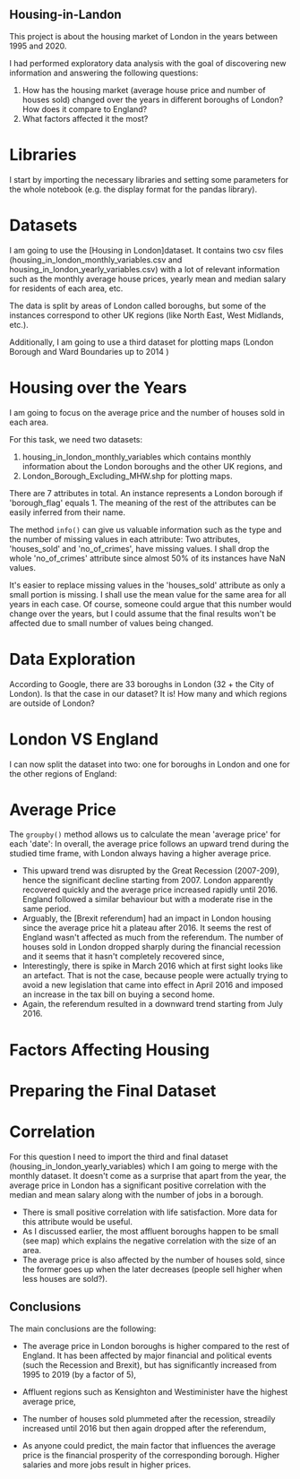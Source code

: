 ## Housing-in-Landon
This project is about the housing market of London in the years between 1995 and 2020. 

I had performed exploratory data analysis with the goal of discovering new information and answering the following questions:
1. How has the housing market (average house price and number of houses sold) changed over the years in different boroughs of London? How does it compare to England?
2. What factors affected it the most?

# Libraries

I start by importing the necessary libraries and setting some parameters for the whole notebook (e.g. the display format for the pandas library).

# Datasets

I am going to use the [Housing in London]dataset. It contains two csv files (housing_in_london_monthly_variables.csv and housing_in_london_yearly_variables.csv) with a lot of relevant information such as the monthly average house prices, yearly mean and median salary for residents of each area, etc.

The data is split by areas of London called boroughs, but some of the instances correspond to other UK regions (like North East, West Midlands, etc.).

Additionally, I am going to use a third dataset for plotting maps (London Borough and Ward Boundaries up to 2014 )

# Housing over the Years

I am going to focus on the average price and the number of houses sold in each area. 

For this task, we need two datasets:
1.	housing_in_london_monthly_variables which contains monthly information about the London boroughs and the other UK regions, and
2.	London_Borough_Excluding_MHW.shp for plotting maps.

There are 7 attributes in total. An instance represents a London borough if 'borough_flag' equals 1. The meaning of the rest of the attributes can be easily inferred from their name.

The method `info()` can give us valuable information such as the type and the number of missing values in each attribute:
Two attributes, 'houses_sold' and 'no_of_crimes', have missing values. I shall drop the whole 'no_of_crimes' attribute since almost 50% of its instances have NaN values. 

It's easier to replace missing values in the 'houses_sold' attribute as only a small portion is missing. I shall use the mean value for the same area for all years in each case. Of course, someone could argue that this number would change over the years, but I could assume that the final results won't be affected due to small number of values being changed.

# Data Exploration

According to Google, there are 33 boroughs in London (32 + the City of London). Is that the case in our dataset?
It is! How many and which regions are outside of London?

# London VS England
I can now split the dataset into two: one for boroughs in London and one for the other regions of England:

# Average Price

The `groupby()` method allows us to calculate the mean 'average price' for each 'date':
In overall, the average price follows an upward trend during the studied time frame, with London always having a higher average price. 
- This upward trend was disrupted by the Great Recession (2007-209), hence the significant decline starting from 2007. London apparently recovered quickly and the average price increased rapidly until 2016. England followed a similar behaviour but with a moderate rise in the same period.
- Arguably, the [Brexit referendum] had an impact in London housing since the average price hit a plateau after 2016. It seems the rest of England wasn't affected as much from the referendum.
The number of houses sold in London dropped sharply during the financial recession and it seems that it hasn't completely recovered since,  
- Interestingly, there is spike in March 2016 which at first sight looks like an artefact. That is not the case, because people were actually trying to avoid a new legislation that came into effect in April 2016 and imposed an increase in the tax bill on buying a second home. 
- Again, the referendum resulted in a downward trend starting from July 2016.

# Factors Affecting Housing

# Preparing the Final Dataset

# Correlation

For this question I need to import the third and final dataset (housing_in_london_yearly_variables) which I am going to merge with the monthly dataset.
It doesn't come as a surprise that apart from the year, the average price in London has a significant positive correlation with the median and mean salary along with the number of jobs in a borough. 
- There is small positive correlation with life satisfaction. More data for this attribute would be useful.
- As I discussed earlier, the most affluent boroughs happen to be small (see map) which explains the negative correlation with the size of an area. 
- The average price is also affected by the number of houses sold, since the former goes up when the later decreases (people sell higher when less houses are sold?).

## Conclusions

The main conclusions are the following:

- The average price in London boroughs is higher compared to the rest of England. It has been affected by major financial and political events (such the Recession and Brexit), but has significantly increased from 1995 to 2019 (by a factor of 5),

- Affluent regions such as Kensighton and Westiminister have the highest average price, 

- The number of houses sold plummeted after the recession, streadily increased until 2016 but then again dropped after the referendum, 

- As anyone could predict, the main factor that influences the average price is the financial prosperity of the corresponding borough. Higher salaries and more jobs result in higher prices.
